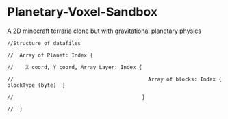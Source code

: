 # Planetary-Voxel-Sandbox
A 2D minecraft terraria clone but with gravitational planetary physics

  `//Structure of datafiles`
  
  `//  Array of Planet: Index { `
  
  `//    X coord, Y coord, Array Layer: Index {`
  
  `//                                            Array of blocks: Index {  blockType (byte)  }`
  
  `//                                          }`
  
  `//  }`
